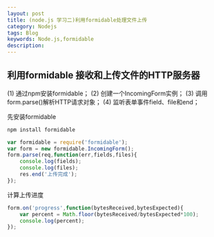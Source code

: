 ```yaml
---
layout: post
title: (node.js 学习二)利用formidable处理文件上传
category: Nodejs
tags: Blog
keywords: Node.js,formidable
description: 
---
```


## 利用formidable 接收和上传文件的HTTP服务器

(1) 通过npm安装formidable；
(2) 创建一个IncomingForm实例；
(3) 调用form.parse()解析HTTP请求对象；
(4) 监听表单事件field、file和end；

先安装formidable
```js
npm install formidable
```

```js
var formidable = require('formidable');
var form = new formidable.IncomingForm();
form.parse(req,function(err,fields,files){
	console.log(fields);
	console.log(files);
	res.end('上传完成');
});
```
计算上传进度
```js
form.on('progress',function(bytesReceived,bytesExpected){
	var percent = Math.floor(bytesReceived/bytesExpected*100);
	console.log(percent);
});
```




